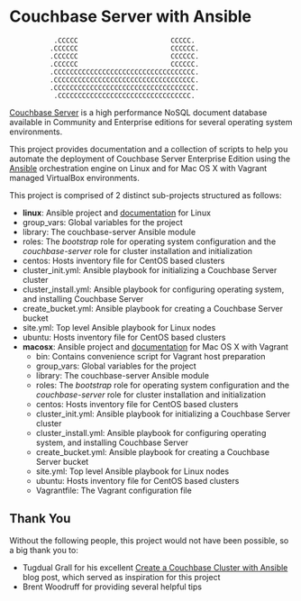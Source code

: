 # Couchbase Server with Ansible


               .CCCCC                       CCCCC.
              .CCCCCC                       CCCCCC.
              .CCCCCC                       CCCCCC.
              .CCCCCC                       CCCCCC.
              .CCCCCCCCCCCCCCCCCCCCCCCCCCCCCCCCCCC.
              .CCCCCCCCCCCCCCCCCCCCCCCCCCCCCCCCCCC.
              .CCCCCCCCCCCCCCCCCCCCCCCCCCCCCCCCCCC.
               .CCCCCCCCCCCCCCCCCCCCCCCCCCCCCCCCC.


[Couchbase Server](http://www.couchbase.com/couchbase-server/overview) is a
high performance NoSQL document database available in Community and Enterprise
editions for several operating system environments.

This project provides documentation and a collection of scripts to help you
automate the deployment of Couchbase Server Enterprise Edition using the
[Ansible](http://www.ansibleworks.com/) orchestration engine on Linux and
for Mac OS X with Vagrant managed VirtualBox environments.

This project is comprised of 2 distinct sub-projects structured as follows:

* **linux**: Ansible project and [documentation](https://github.com/couchbaselabs/couchbase-server-ansible/tree/master/linux#couchbase-server-with-ansible) for Linux
 * group_vars: Global variables for the project
 * library: The couchbase-server Ansible module
 * roles: The *bootstrap* role for operating system configuration and the
   *couchbase-server* role for cluster installation and initialization
 * centos: Hosts inventory file for CentOS based clusters
 * cluster_init.yml: Ansible playbook for initializing a Couchbase Server
   cluster
 * cluster_install.yml: Ansible playbook for configuring operating system,
   and installing Couchbase Server
 * create_bucket.yml: Ansible playbook for creating a Couchbase Server bucket
 * site.yml: Top level Ansible playbook for Linux nodes
 * ubuntu: Hosts inventory file for CentOS based clusters
* **macosx**: Ansible project and [documentation](https://github.com/couchbaselabs/couchbase-server-ansible/tree/master/macosx#couchbase-server-with-ansible) for Mac OS X with Vagrant
  * bin: Contains convenience script for Vagrant host preparation
  * group_vars: Global variables for the project
  * library: The couchbase-server Ansible module
  * roles: The *bootstrap* role for operating system configuration and the
    *couchbase-server* role for cluster installation and initialization
  * centos: Hosts inventory file for CentOS based clusters
  * cluster_init.yml: Ansible playbook for initializing a Couchbase Server
    cluster
  * cluster_install.yml: Ansible playbook for configuring operating system,
    and installing Couchbase Server
  * create_bucket.yml: Ansible playbook for creating a Couchbase Server bucket
  * site.yml: Top level Ansible playbook for Linux nodes
  * ubuntu: Hosts inventory file for CentOS based clusters
  * Vagrantfile: The Vagrant configuration file

## Thank You

Without the following people, this project would not have been possible, so
a big thank you to:

* Tugdual Grall for his excellent [Create a Couchbase Cluster with Ansible](http://blog.couchbase.com/create-couchbase-cluster-with-ansible)
blog post, which served as inspiration for this project
* Brent Woodruff for providing several helpful tips

